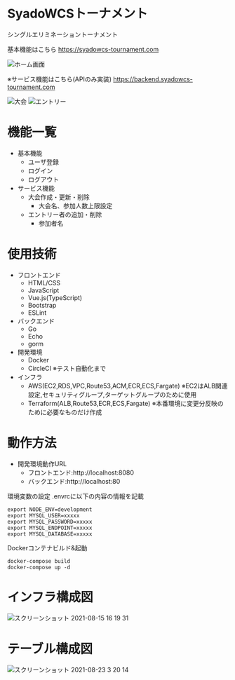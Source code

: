 # SyadoWCSトーナメント

シングルエリミネーショントーナメント

基本機能はこちら
https://syadowcs-tournament.com

![ホーム画面](https://user-images.githubusercontent.com/8272683/130260056-aee47f83-ab7f-429a-aa0a-d07201700eb8.png)

※サービス機能はこちら(APIのみ実装)
https://backend.syadowcs-tournament.com

![大会](https://user-images.githubusercontent.com/8272683/130365181-dbe5c6df-d2f9-4c2c-be1c-5010319f2834.png)
![エントリー](https://user-images.githubusercontent.com/8272683/130261499-fca1a9e2-f91a-4c82-b521-7d5467875c02.png)

# 機能一覧
- 基本機能
  - ユーザ登録
  - ログイン
  - ログアウト
- サービス機能
  - 大会作成・更新・削除
    - 大会名、参加人数上限設定
  - エントリー者の追加・削除
    - 参加者名

# 使用技術
- フロントエンド
  - HTML/CSS
  - JavaScript
  - Vue.js(TypeScript)
  - Bootstrap
  - ESLint
- バックエンド
  - Go
  - Echo
  - gorm
- 開発環境
  - Docker
  - CircleCI ※テスト自動化まで
- インフラ
  - AWS(EC2,RDS,VPC,Route53,ACM,ECR,ECS,Fargate) ※EC2はALB関連設定,セキュリティグループ,ターゲットグループのために使用
  - Terraform(ALB,Route53,ECR,ECS,Fargate) ※本番環境に変更分反映のために必要なものだけ作成

# 動作方法

- 開発環境動作URL
  - フロントエンド:http://localhost:8080
  - バックエンド:http://localhost:80

環境変数の設定
.envrcに以下の内容の情報を記載
```
export NODE_ENV=development
export MYSQL_USER=xxxxx
export MYSQL_PASSWORD=xxxxx
export MYSQL_ENDPOINT=xxxxx
export MYSQL_DATABASE=xxxxx
```
Dockerコンテナビルド&起動
```
docker-compose build
docker-compose up -d
```

# インフラ構成図
![スクリーンショット 2021-08-15 16 19 31](https://user-images.githubusercontent.com/8272683/129470462-4dcdb8da-9a64-433e-bc44-a7419a443ed9.png)

# テーブル構成図
![スクリーンショット 2021-08-23 3 20 14](https://user-images.githubusercontent.com/8272683/130365785-cb11fc5f-a158-4247-b850-e8954fa71cdd.png)

